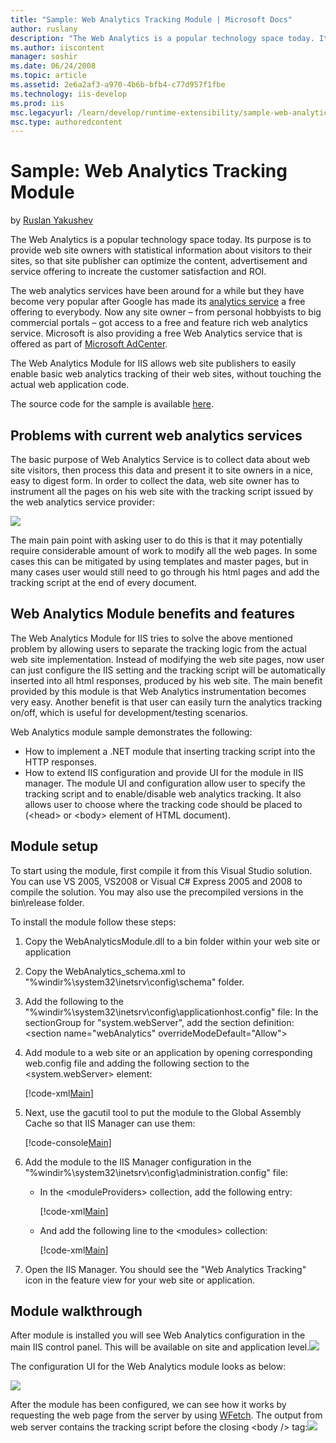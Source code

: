 ```yaml
---
title: "Sample: Web Analytics Tracking Module | Microsoft Docs"
author: ruslany
description: "The Web Analytics is a popular technology space today. Its purpose is to provide web site owners with statistical information about visitors to their sites,..."
ms.author: iiscontent
manager: soshir
ms.date: 06/24/2008
ms.topic: article
ms.assetid: 2e6a2af3-a970-4b6b-bfb4-c77d957f1fbe
ms.technology: iis-develop
ms.prod: iis
msc.legacyurl: /learn/develop/runtime-extensibility/sample-web-analytics-tracking-module
msc.type: authoredcontent
---
```

Sample: Web Analytics Tracking Module
====================
by [Ruslan Yakushev](https://github.com/ruslany)

The Web Analytics is a popular technology space today. Its purpose is to provide web site owners with statistical information about visitors to their sites, so that site publisher can optimize the content, advertisement and service offering to increate the customer satisfaction and ROI.

The web analytics services have been around for a while but they have become very popular after Google has made its [analytics service](https://www.google.com/analytics) a free offering to everybody. Now any site owner – from personal hobbyists to big commercial portals – got access to a free and feature rich web analytics service. Microsoft is also providing a free Web Analytics service that is offered as part of [Microsoft AdCenter](https://adcenter.microsoft.com/).

The Web Analytics Module for IIS allows web site publishers to easily enable basic web analytics tracking of their web sites, without touching the actual web application code.

The source code for the sample is available [here](sample-web-analytics-tracking-module/_static/sample-web-analytics-tracking-module-480-webanalyticsmodule1.zip "WebAnalyticsModule").

## Problems with current web analytics services

The basic purpose of Web Analytics Service is to collect data about web site visitors, then process this data and present it to site owners in a nice, easy to digest form. In order to collect the data, web site owner has to instrument all the pages on his web site with the tracking script issued by the web analytics service provider:

[![](sample-web-analytics-tracking-module/_static/image2.png)](sample-web-analytics-tracking-module/_static/image1.png)

The main pain point with asking user to do this is that it may potentially require considerable amount of work to modify all the web pages. In some cases this can be mitigated by using templates and master pages, but in many cases user would still need to go through his html pages and add the tracking script at the end of every document.

## Web Analytics Module benefits and features

The Web Analytics Module for IIS tries to solve the above mentioned problem by allowing users to separate the tracking logic from the actual web site implementation. Instead of modifying the web site pages, now user can just configure the IIS setting and the tracking script will be automatically inserted into all html responses, produced by his web site. The main benefit provided by this module is that Web Analytics instrumentation becomes very easy. Another benefit is that user can easily turn the analytics tracking on/off, which is useful for development/testing scenarios.

Web Analytics module sample demonstrates the following:

- How to implement a .NET module that inserting tracking script into the HTTP responses.
- How to extend IIS configuration and provide UI for the module in IIS manager. The module UI and configuration allow user to specify the tracking script and to enable/disable web analytics tracking. It also allows user to choose where the tracking code should be placed to (&lt;head&gt; or &lt;body&gt; element of HTML document).

## Module setup

To start using the module, first compile it from this Visual Studio solution. You can use VS 2005, VS2008 or Visual C# Express 2005 and 2008 to compile the solution. You may also use the precompiled versions in the bin\release folder.

To install the module follow these steps:

1. Copy the WebAnalyticsModule.dll to a bin folder within your web site or application
2. Copy the WebAnalytics\_schema.xml to "%windir%\system32\inetsrv\config\schema" folder.
3. Add the following to the "%windir%\system32\inetsrv\config\applicationhost.config" file: In the sectionGroup for "system.webServer", add the section definition: &lt;section name="webAnalytics" overrideModeDefault="Allow"&gt;
4. Add module to a web site or an application by opening corresponding web.config file and adding the following section to the &lt;system.webServer&gt; element:  

    [!code-xml[Main](sample-web-analytics-tracking-module/samples/sample1.xml)]
5. Next, use the gacutil tool to put the module to the Global Assembly Cache so that IIS Manager can use them:  

    [!code-console[Main](sample-web-analytics-tracking-module/samples/sample2.cmd)]
6. Add the module to the IIS Manager configuration in the "%windir%\system32\inetsrv\config\administration.config" file:  

    - In the &lt;moduleProviders&gt; collection, add the following entry:  

        [!code-xml[Main](sample-web-analytics-tracking-module/samples/sample3.xml)]
    - And add the following line to the &lt;modules&gt; collection:  

        [!code-xml[Main](sample-web-analytics-tracking-module/samples/sample4.xml)]
7. Open the IIS Manager. You should see the "Web Analytics Tracking" icon in the feature view for your web site or application.

## Module walkthrough

After module is installed you will see Web Analytics configuration in the main IIS control panel. This will be available on site and application level.[![](sample-web-analytics-tracking-module/_static/image4.png)](sample-web-analytics-tracking-module/_static/image3.png)

The configuration UI for the Web Analytics module looks as below:

![](sample-web-analytics-tracking-module/_static/image5.png)

After the module has been configured, we can see how it works by requesting the web page from the server by using [WFetch](https://www.microsoft.com/downloads/details.aspx?FamilyID=b134a806-d50e-4664-8348-da5c17129210&amp;displaylang=en). The output from web server contains the tracking script before the closing &lt;body /&gt; tag:![](sample-web-analytics-tracking-module/_static/image6.png)